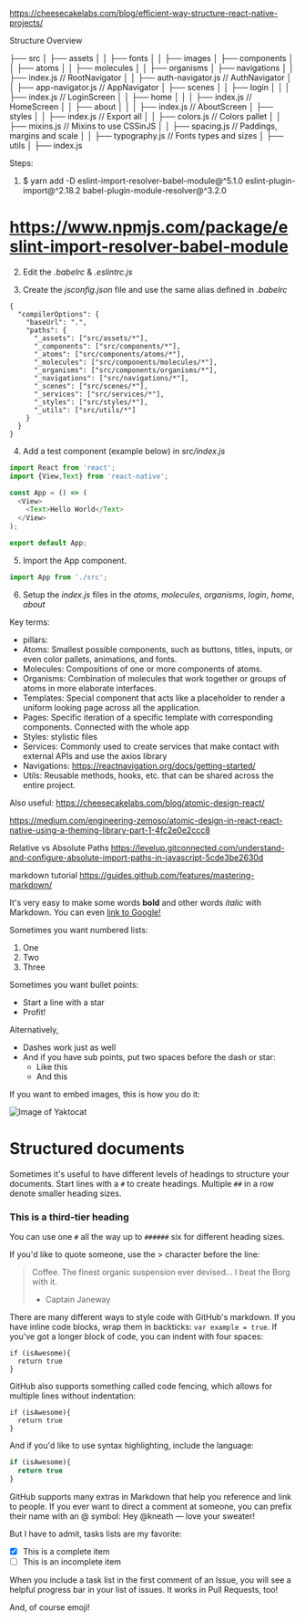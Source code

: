 https://cheesecakelabs.com/blog/efficient-way-structure-react-native-projects/

Structure Overview

├── src
│   ├── assets
│   │  ├── fonts
│   │  ├── images
│   ├── components
│   │  ├── atoms
│   │  ├── molecules
│   │  ├── organisms
│   ├── navigations
│   │  ├── index.js            // RootNavigator
│   │  ├── auth-navigator.js   // AuthNavigator
│   │  ├── app-navigator.js    // AppNavigator
│   ├── scenes
│   │  ├── login
│   │  │	 ├── index.js // LoginScreen
│   │  ├── home
│   │  │	 ├── index.js // HomeScreen
│   │  ├── about
│   │  │	 ├── index.js // AboutScreen
│   ├── styles
│   │  ├── index.js        // Export all
│   │  ├── colors.js       // Colors pallet
│   │  ├── mixins.js       // Mixins to use CSSinJS
│   │  ├── spacing.js      // Paddings, margins and scale
│   │  ├── typography.js   // Fonts types and sizes
│   ├── utils
│   ├── index.js

Steps:
1. $ yarn add -D eslint-import-resolver-babel-module@^5.1.0
eslint-plugin-import@^2.18.2 babel-plugin-module-resolver@^3.2.0

# https://www.npmjs.com/package/eslint-import-resolver-babel-module #

2. Edit the *.babelrc* & *.eslintrc.js*

3. Create the *jsconfig.json* file and use the same alias defined in *.babelrc*

```
{
  "compilerOptions": {
    "baseUrl": ".",
    "paths": {
      "_assets": ["src/assets/*"],
      "_components": ["src/components/*"],
      "_atoms": ["src/components/atoms/*"],
      "_molecules": ["src/components/molecules/*"],
      "_organisms": ["src/components/organisms/*"],
      "_navigations": ["src/navigations/*"],
      "_scenes": ["src/scenes/*"],
      "_services": ["src/services/*"],
      "_styles": ["src/styles/*"],
      "_utils": ["src/utils/*"]
    }
  }
}
```

4. Add a test component (example below) in *src/index.js*

```javascript
import React from 'react';
import {View,Text} from 'react-native';

const App = () => (
  <View>
    <Text>Hello World</Text>
  </View>
);

export default App;
```

5. Import the App component.
```javascript
import App from './src';
```

6. Setup the *index.js* files in the *atoms*, *molecules*, *organisms*, *login*, *home*, *about*

Key terms:
* pillars:  
* Atoms:        Smallest possible components, such as buttons, titles, inputs, or even color pallets, animations, and fonts.
* Molecules:    Compositions of one or more components of atoms.
* Organisms:    Combination of molecules that work together or groups of atoms in more elaborate interfaces.
* Templates:    Special component that acts like a placeholder to render a uniform looking page across all the application.
* Pages:        Specific iteration of a specific template with corresponding components. Connected with the whole app
* Styles:       stylistic files
* Services:     Commonly used to create services that make contact with external APIs and use the axios library
* Navigations:  https://reactnavigation.org/docs/getting-started/
* Utils:        Reusable methods, hooks, etc. that can be shared across the entire project.

Also useful:
https://cheesecakelabs.com/blog/atomic-design-react/

https://medium.com/engineering-zemoso/atomic-design-in-react-react-native-using-a-theming-library-part-1-4fc2e0e2ccc8

Relative vs Absolute Paths
https://levelup.gitconnected.com/understand-and-configure-absolute-import-paths-in-javascript-5cde3be2630d



markdown tutorial
https://guides.github.com/features/mastering-markdown/

It's very easy to make some words **bold** and other words *italic* with Markdown. You can even [link to Google!](http://google.com)

Sometimes you want numbered lists:

1. One
2. Two
3. Three

Sometimes you want bullet points:

* Start a line with a star
* Profit!

Alternatively,

- Dashes work just as well
- And if you have sub points, put two spaces before the dash or star:
  - Like this
  - And this

If you want to embed images, this is how you do it:

![Image of Yaktocat](https://octodex.github.com/images/yaktocat.png)

# Structured documents

Sometimes it's useful to have different levels of headings to structure your documents. Start lines with a `#` to create headings. Multiple `##` in a row denote smaller heading sizes.

### This is a third-tier heading

You can use one `#` all the way up to `######` six for different heading sizes.

If you'd like to quote someone, use the > character before the line:

> Coffee. The finest organic suspension ever devised... I beat the Borg with it.
> - Captain Janeway

There are many different ways to style code with GitHub's markdown. If you have inline code blocks, wrap them in backticks: `var example = true`.  If you've got a longer block of code, you can indent with four spaces:

    if (isAwesome){
      return true
    }

GitHub also supports something called code fencing, which allows for multiple lines without indentation:

```
if (isAwesome){
  return true
}
```

And if you'd like to use syntax highlighting, include the language:

```javascript
if (isAwesome){
  return true
}
```

GitHub supports many extras in Markdown that help you reference and link to people. If you ever want to direct a comment at someone, you can prefix their name with an @ symbol: Hey @kneath — love your sweater!

But I have to admit, tasks lists are my favorite:

- [x] This is a complete item
- [ ] This is an incomplete item

When you include a task list in the first comment of an Issue, you will see a helpful progress bar in your list of issues. It works in Pull Requests, too!

And, of course emoji!